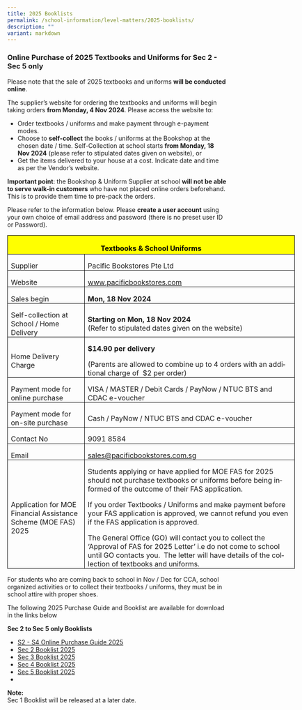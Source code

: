 ```yaml
---
title: 2025 Booklists
permalink: /school-information/level-matters/2025-booklists/
description: ""
variant: markdown
---
```

### Online Purchase of 2025 Textbooks and Uniforms for Sec 2 - Sec 5 only

Please note that the sale of 2025 textbooks and uniforms **will be conducted online**. 

The supplier’s website for ordering the textbooks and uniforms will begin taking orders **from Monday, 4 Nov 2024**. Please access the website to:

* Order textbooks / uniforms and make payment through e-payment modes.
* Choose to **self-collect** the books / uniforms at the Bookshop at the chosen date / time. Self-Collection at school starts **from Monday, 18 Nov 2024** (please refer to stipulated dates given on website), or
* Get the items delivered to your house at a cost.  Indicate date and time as per the Vendor’s website.

**Important point**: the Bookshop &amp; Uniform Supplier at school **will not be able to serve walk-in customers** who have not placed online orders beforehand.  This is to provide them time to pre-pack the orders. 

Please refer to the information below. Please **create a user account** using your own choice of email address and password (there is no preset user ID or Password).

<table style="width:495.9pt;border-collapse:collapse;border:none;mso-border-alt:solid windowtext .5pt;
 mso-yfti-tbllook:1184;mso-padding-alt:0cm 5.4pt 0cm 5.4pt" width="661" cellpadding="0" cellspacing="0" border="1" class="MsoTableGrid"><tbody><tr style="mso-yfti-irow:0;mso-yfti-firstrow:yes;height:32.25pt"><td style="width:495.9pt;border:solid windowtext 1.0pt;
  mso-border-alt:solid windowtext .5pt;background:yellow;padding:0cm 5.4pt 0cm 5.4pt;
  height:32.25pt" colspan="2" width="661"><p style="margin-bottom:0cm;text-align:center;
  line-height:normal" align="center" class="MsoNormal"><b><span style="font-size:12.0pt;mso-bidi-font-family:
  Calibri;mso-bidi-theme-font:minor-latin;color:black;mso-color-alt:windowtext" lang="EN-US">Textbooks &amp; School Uniforms</span></b><b><span style="font-size:12.0pt;
  mso-bidi-font-family:Calibri;mso-bidi-theme-font:minor-latin" lang="EN-US"></span></b></p></td></tr><tr style="mso-yfti-irow:1;height:1.0cm"><td style="width:127.35pt;border:solid windowtext 1.0pt;border-top:
  none;mso-border-top-alt:solid windowtext .5pt;mso-border-alt:solid windowtext .5pt;
  padding:0cm 5.4pt 0cm 5.4pt;height:1.0cm" width="170"><p style="margin-bottom:0cm;line-height:normal" class="MsoNormal"><span style="font-size:12.0pt;mso-bidi-font-family:Calibri;mso-bidi-theme-font:
  minor-latin" lang="EN-US">Supplier</span></p></td><td style="width:13.0cm;border-top:none;border-left:none;
  border-bottom:solid windowtext 1.0pt;border-right:solid windowtext 1.0pt;
  mso-border-top-alt:solid windowtext .5pt;mso-border-left-alt:solid windowtext .5pt;
  mso-border-alt:solid windowtext .5pt;padding:0cm 5.4pt 0cm 5.4pt;height:1.0cm" width="491"><p style="margin-bottom:0cm;text-align:justify;text-justify:
  inter-ideograph;line-height:normal" class="MsoNormal"><span style="font-size:12.0pt;
  mso-bidi-font-family:Calibri;mso-bidi-theme-font:minor-latin" lang="EN-US">Pacific Bookstores Pte Ltd</span></p></td></tr><tr style="mso-yfti-irow:2;height:1.0cm"><td style="width:127.35pt;border:solid windowtext 1.0pt;border-top:
  none;mso-border-top-alt:solid windowtext .5pt;mso-border-alt:solid windowtext .5pt;
  padding:0cm 5.4pt 0cm 5.4pt;height:1.0cm" width="170"><p style="margin-bottom:0cm;line-height:normal" class="MsoNormal"><span style="font-size:12.0pt;mso-bidi-font-family:Calibri;mso-bidi-theme-font:
  minor-latin" lang="EN-US">Website</span></p></td><td style="width:13.0cm;border-top:none;border-left:none;
  border-bottom:solid windowtext 1.0pt;border-right:solid windowtext 1.0pt;
  mso-border-top-alt:solid windowtext .5pt;mso-border-left-alt:solid windowtext .5pt;
  mso-border-alt:solid windowtext .5pt;padding:0cm 5.4pt 0cm 5.4pt;height:1.0cm" width="491"><p style="margin-bottom:0cm;line-height:normal" class="MsoNormal"><span style="font-size:12.0pt;mso-bidi-font-family:Calibri;mso-bidi-theme-font:
  minor-latin" lang="EN-US"><a href="http://www.pacificbookstores.com">www.pacificbookstores.com</a></span></p></td></tr><tr style="mso-yfti-irow:3;height:1.0cm"><td style="width:127.35pt;border:solid windowtext 1.0pt;border-top:
  none;mso-border-top-alt:solid windowtext .5pt;mso-border-alt:solid windowtext .5pt;
  padding:0cm 5.4pt 0cm 5.4pt;height:1.0cm" width="170"><p style="margin-bottom:0cm;line-height:normal" class="MsoNormal"><span style="font-size:12.0pt;mso-bidi-font-family:Calibri;mso-bidi-theme-font:
  minor-latin" lang="EN-US">Sales begin</span></p></td><td style="width:13.0cm;border-top:none;border-left:none;
  border-bottom:solid windowtext 1.0pt;border-right:solid windowtext 1.0pt;
  mso-border-top-alt:solid windowtext .5pt;mso-border-left-alt:solid windowtext .5pt;
  mso-border-alt:solid windowtext .5pt;padding:0cm 5.4pt 0cm 5.4pt;height:1.0cm" width="491"><p style="margin-bottom:0cm;line-height:normal" class="MsoNormal"><b><span style="font-size:12.0pt;mso-bidi-font-family:Calibri;mso-bidi-theme-font:
  minor-latin" lang="EN-US">Mon, 18 Nov 2024</span></b></p></td></tr><tr style="mso-yfti-irow:4;height:1.0cm"><td style="width:127.35pt;border:solid windowtext 1.0pt;border-top:
  none;mso-border-top-alt:solid windowtext .5pt;mso-border-alt:solid windowtext .5pt;
  padding:0cm 5.4pt 0cm 5.4pt;height:1.0cm" width="170"><p style="margin-bottom:0cm;line-height:normal" class="MsoNormal"><span style="font-size:12.0pt;mso-bidi-font-family:Calibri;mso-bidi-theme-font:
  minor-latin" lang="EN-US">Self-collection at School / Home Delivery</span></p></td><td style="width:13.0cm;border-top:none;border-left:none;
  border-bottom:solid windowtext 1.0pt;border-right:solid windowtext 1.0pt;
  mso-border-top-alt:solid windowtext .5pt;mso-border-left-alt:solid windowtext .5pt;
  mso-border-alt:solid windowtext .5pt;padding:0cm 5.4pt 0cm 5.4pt;height:1.0cm" width="491"><p style="margin-bottom:0cm;line-height:normal" class="MsoNormal"><b><span style="font-size:12.0pt;mso-bidi-font-family:Calibri;mso-bidi-theme-font:
  minor-latin" lang="EN-US">Starting on Mon, 18 Nov 2024</span></b><span style="font-size:12.0pt;mso-bidi-font-family:Calibri;mso-bidi-theme-font:
  minor-latin" lang="EN-US"><br>(Refer to stipulated dates given on the website)</span></p></td></tr><tr style="mso-yfti-irow:5;height:1.0cm"><td style="width:127.35pt;border:solid windowtext 1.0pt;border-top:
  none;mso-border-top-alt:solid windowtext .5pt;mso-border-alt:solid windowtext .5pt;
  padding:0cm 5.4pt 0cm 5.4pt;height:1.0cm" width="170"><p style="margin-bottom:0cm;line-height:normal" class="MsoNormal"><span style="font-size:12.0pt;mso-bidi-font-family:Calibri;mso-bidi-theme-font:
  minor-latin" lang="EN-US">Home Delivery Charge</span></p></td><td style="width:13.0cm;border-top:none;border-left:none;
  border-bottom:solid windowtext 1.0pt;border-right:solid windowtext 1.0pt;
  mso-border-top-alt:solid windowtext .5pt;mso-border-left-alt:solid windowtext .5pt;
  mso-border-alt:solid windowtext .5pt;padding:0cm 5.4pt 0cm 5.4pt;height:1.0cm" width="491"><p style="margin-bottom:0cm;line-height:normal" class="MsoNormal"><b><span style="font-size:12.0pt;mso-bidi-font-family:Calibri;mso-bidi-theme-font:
  minor-latin" lang="EN-US">$14.90 per delivery</span></b></p><p style="margin-bottom:0cm;line-height:normal" class="MsoNormal"><span style="font-size:12.0pt;mso-bidi-font-family:Calibri;mso-bidi-theme-font:
  minor-latin" lang="EN-US">(Parents are allowed to combine up to 4 orders with an additional charge of<span style="mso-spacerun:yes">&nbsp; </span>$2 per order)</span></p></td></tr><tr style="mso-yfti-irow:6;height:1.0cm"><td style="width:127.35pt;border:solid windowtext 1.0pt;border-top:
  none;mso-border-top-alt:solid windowtext .5pt;mso-border-alt:solid windowtext .5pt;
  padding:0cm 5.4pt 0cm 5.4pt;height:1.0cm" width="170"><p style="margin-bottom:0cm;line-height:normal" class="MsoNormal"><span style="font-size:12.0pt;mso-bidi-font-family:Calibri;mso-bidi-theme-font:
  minor-latin" lang="EN-US">Payment mode for online purchase</span></p></td><td style="width:13.0cm;border-top:none;border-left:none;
  border-bottom:solid windowtext 1.0pt;border-right:solid windowtext 1.0pt;
  mso-border-top-alt:solid windowtext .5pt;mso-border-left-alt:solid windowtext .5pt;
  mso-border-alt:solid windowtext .5pt;padding:0cm 5.4pt 0cm 5.4pt;height:1.0cm" width="491"><p style="margin-bottom:0cm;line-height:normal" class="MsoNormal"><span style="font-size:12.0pt;mso-bidi-font-family:Calibri;mso-bidi-theme-font:
  minor-latin" lang="EN-US">VISA / MASTER / Debit Cards / PayNow / NTUC BTS and CDAC e-voucher</span></p></td></tr><tr style="mso-yfti-irow:7;height:1.0cm"><td style="width:127.35pt;border:solid windowtext 1.0pt;border-top:
  none;mso-border-top-alt:solid windowtext .5pt;mso-border-alt:solid windowtext .5pt;
  padding:0cm 5.4pt 0cm 5.4pt;height:1.0cm" width="170"><p style="margin-bottom:0cm;line-height:normal" class="MsoNormal"><span style="font-size:12.0pt;mso-bidi-font-family:Calibri;mso-bidi-theme-font:
  minor-latin" lang="EN-US">Payment mode for on-site purchase</span></p></td><td style="width:13.0cm;border-top:none;border-left:none;
  border-bottom:solid windowtext 1.0pt;border-right:solid windowtext 1.0pt;
  mso-border-top-alt:solid windowtext .5pt;mso-border-left-alt:solid windowtext .5pt;
  mso-border-alt:solid windowtext .5pt;padding:0cm 5.4pt 0cm 5.4pt;height:1.0cm" width="491"><p style="margin-bottom:0cm;line-height:normal" class="MsoNormal"><span style="font-size:12.0pt;mso-bidi-font-family:Calibri;mso-bidi-theme-font:
  minor-latin" lang="EN-US">Cash / PayNow / NTUC BTS and CDAC e-voucher</span></p></td></tr><tr style="mso-yfti-irow:8;height:1.0cm"><td style="width:127.35pt;border:solid windowtext 1.0pt;border-top:
  none;mso-border-top-alt:solid windowtext .5pt;mso-border-alt:solid windowtext .5pt;
  padding:0cm 5.4pt 0cm 5.4pt;height:1.0cm" width="170"><p style="margin-bottom:0cm;line-height:normal" class="MsoNormal"><span style="font-size:12.0pt;mso-bidi-font-family:Calibri;mso-bidi-theme-font:
  minor-latin" lang="EN-US">Contact No</span></p></td><td style="width:13.0cm;border-top:none;border-left:none;
  border-bottom:solid windowtext 1.0pt;border-right:solid windowtext 1.0pt;
  mso-border-top-alt:solid windowtext .5pt;mso-border-left-alt:solid windowtext .5pt;
  mso-border-alt:solid windowtext .5pt;padding:0cm 5.4pt 0cm 5.4pt;height:1.0cm" width="491"><p style="margin-bottom:0cm;line-height:normal" class="MsoNormal"><span style="font-size:12.0pt;mso-bidi-font-family:Calibri;mso-bidi-theme-font:
  minor-latin" lang="EN-US">9091 8584</span></p></td></tr><tr style="mso-yfti-irow:9;height:1.0cm"><td style="width:127.35pt;border:solid windowtext 1.0pt;border-top:
  none;mso-border-top-alt:solid windowtext .5pt;mso-border-alt:solid windowtext .5pt;
  padding:0cm 5.4pt 0cm 5.4pt;height:1.0cm" width="170"><p style="margin-bottom:0cm;line-height:normal" class="MsoNormal"><span style="font-size:12.0pt;mso-bidi-font-family:Calibri;mso-bidi-theme-font:
  minor-latin" lang="EN-US">Email</span></p></td><td style="width:13.0cm;border-top:none;border-left:none;
  border-bottom:solid windowtext 1.0pt;border-right:solid windowtext 1.0pt;
  mso-border-top-alt:solid windowtext .5pt;mso-border-left-alt:solid windowtext .5pt;
  mso-border-alt:solid windowtext .5pt;padding:0cm 5.4pt 0cm 5.4pt;height:1.0cm" width="491"><p style="margin-bottom:0cm;line-height:normal" class="MsoNormal"><span style="font-size:12.0pt;mso-bidi-font-family:Calibri;mso-bidi-theme-font:
  minor-latin" lang="EN-US"><a href="mailto:sales@pacificbookstores.com.sg">sales@pacificbookstores.com.sg</a></span></p></td></tr><tr style="mso-yfti-irow:10;mso-yfti-lastrow:yes;height:160.85pt"><td style="width:127.35pt;border:solid windowtext 1.0pt;border-top:
  none;mso-border-top-alt:solid windowtext .5pt;mso-border-alt:solid windowtext .5pt;
  padding:0cm 5.4pt 0cm 5.4pt;height:160.85pt" width="170"><p style="margin-bottom:0cm;line-height:normal" class="MsoNormal"><span style="font-size:12.0pt;mso-bidi-font-family:Calibri;mso-bidi-theme-font:
  minor-latin" lang="EN-US">Application for MOE Financial Assistance Scheme (MOE FAS) 2025</span></p></td><td style="width:13.0cm;border-top:none;border-left:none;
  border-bottom:solid windowtext 1.0pt;border-right:solid windowtext 1.0pt;
  mso-border-top-alt:solid windowtext .5pt;mso-border-left-alt:solid windowtext .5pt;
  mso-border-alt:solid windowtext .5pt;padding:0cm 5.4pt 0cm 5.4pt;height:160.85pt" width="491"><p style="margin-bottom:0cm;line-height:normal" class="MsoNormal"><span style="font-size:12.0pt;mso-bidi-font-family:Calibri;mso-bidi-theme-font:
  minor-latin" lang="EN-US">Students applying or have applied for MOE FAS for 2025 should not purchase textbooks or uniforms before being informed of the outcome of their FAS application.</span></p><p style="margin-bottom:0cm;line-height:normal" class="MsoNormal"><span style="font-size:12.0pt;mso-bidi-font-family:Calibri;mso-bidi-theme-font:
  minor-latin" lang="EN-US">If you order Textbooks / Uniforms and make payment before your FAS application is approved, we cannot refund you even if the FAS application is approved.</span></p><p style="margin-bottom:0cm;line-height:normal" class="MsoNormal"><span style="font-size:12.0pt;mso-bidi-font-family:Calibri;mso-bidi-theme-font:
  minor-latin" lang="EN-US">The General Office (GO) will contact you to collect the ‘Approval of FAS for 2025 Letter’ i.e do not come to school until GO contacts you.<span style="mso-spacerun:yes">&nbsp; </span>The letter will have details of the collection of textbooks and uniforms.</span></p></td></tr></tbody></table>        


For students who are coming back to school in Nov / Dec for CCA, school organized activities or to collect their textbooks / uniforms, they must be in school attire with proper shoes.

The following 2025 Purchase Guide and Booklist are available for download in the links below

**Sec 2 to Sec 5 only Booklists**
* [S2 - S4 Online Purchase Guide 2025](/files/Book%20Lists/2025/Online_Purchase_Guide.pdf)
* [Sec 2 Booklist 2025](/files/Book%20Lists/2025/S2_Booklist_2025.pdf)
* [Sec 3 Booklist 2025](/files/Book%20Lists/2025/S3_Booklist_2025.pdf)
* [Sec 4 Booklist 2025](/files/Book%20Lists/2025/S4_Booklist_2025.pdf)
* [Sec 5 Booklist 2025](/files/Book%20Lists/2025/S5_Booklist_2025.pdf)
* 
**Note:**
<br>Sec 1 Booklist will be released at a later date.
